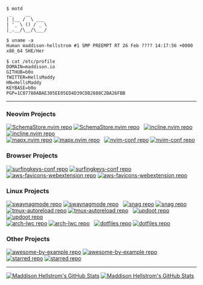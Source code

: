 ```
$ motd
 _     __
| |__ /  \ ___
| '_ \ () / _ \
|_.__/\__/\___/

$ uname -a
Human maddison-hellstrom #1 SMP PREEMPT RT 26 Feb ???? 14:17:56 +0000 x86_64 SHE/Her

$ cat /etc/profile
DOMAIN=maddison.io
GITHUB=b0o
TWITTER=HellsMaddy
HN=HellsMaddy
KEYBASE=b0o
PGP=1C07780ABAE305EE05ED4D39CDB2888C2BA26FBB
```

---

### Neovim Projects

<div float="left">
  <a href="https://github.com/b0o/SchemaStore.nvim#gh-dark-mode-only"><img src="https://github-readme-stats.vercel.app/api/pin/?username=b0o&repo=SchemaStore.nvim&show_owner=true&title_color=58a6ff&text_color=adbac7&bg_color=00000000&border_color=444c56&v=3#gh-dark-mode-only" alt="SchemaStore.nvim repo"></a>
  <a href="https://github.com/b0o/SchemaStore.nvim#gh-light-mode-only"><img src="https://github-readme-stats.vercel.app/api/pin/?username=b0o&repo=SchemaStore.nvim&show_owner=true&v=3#gh-light-mode-only" alt="SchemaStore.nvim repo"></a>
&nbsp;
  <a href="https://github.com/b0o/incline.nvim#gh-dark-mode-only"><img src="https://github-readme-stats.vercel.app/api/pin/?username=b0o&repo=incline.nvim&show_owner=true&title_color=58a6ff&text_color=adbac7&bg_color=00000000&border_color=444c56&v=3#gh-dark-mode-only" alt="incline.nvim repo"></a>
  <a href="https://github.com/b0o/incline.nvim#gh-light-mode-only"><img src="https://github-readme-stats.vercel.app/api/pin/?username=b0o&repo=incline.nvim&show_owner=true&v=3#gh-light-mode-only" alt="incline.nvim repo"></a>
&nbsp;
</div>
<div float="left">
  <a href="https://github.com/b0o/mapx.nvim#gh-dark-mode-only"><img src="https://github-readme-stats.vercel.app/api/pin/?username=b0o&repo=mapx.nvim&show_owner=true&title_color=58a6ff&text_color=adbac7&bg_color=00000000&border_color=444c56&v=3#gh-dark-mode-only" alt="mapx.nvim repo"></a>
  <a href="https://github.com/b0o/mapx.nvim#gh-light-mode-only"><img src="https://github-readme-stats.vercel.app/api/pin/?username=b0o&repo=mapx.nvim&show_owner=true&v=3#gh-light-mode-only" alt="mapx.nvim repo"></a>
&nbsp;
  <a href="https://github.com/b0o/nvim-conf#gh-dark-mode-only"><img src="https://github-readme-stats.vercel.app/api/pin/?username=b0o&repo=nvim-conf&show_owner=true&title_color=58a6ff&text_color=adbac7&bg_color=00000000&border_color=444c56&v=3#gh-dark-mode-only" alt="nvim-conf repo"></a>
  <a href="https://github.com/b0o/nvim-conf#gh-light-mode-only"><img src="https://github-readme-stats.vercel.app/api/pin/?username=b0o&repo=nvim-conf&show_owner=true&v=3#gh-light-mode-only" alt="nvim-conf repo"></a>
</div>

### Browser Projects

<div float="left">
  <a href="https://github.com/b0o/surfingkeys-conf#gh-dark-mode-only"><img src="https://github-readme-stats.vercel.app/api/pin/?username=b0o&repo=surfingkeys-conf&show_owner=true&title_color=58a6ff&text_color=adbac7&bg_color=00000000&border_color=444c56&v=3#gh-dark-mode-only" alt="surfingkeys-conf repo"></a>
  <a href="https://github.com/b0o/surfingkeys-conf#gh-light-mode-only"><img src="https://github-readme-stats.vercel.app/api/pin/?username=b0o&repo=surfingkeys-conf&show_owner=true&v=3#gh-light-mode-only" alt="surfingkeys-conf repo"></a>
&nbsp;
  <a href="https://github.com/b0o/aws-favicons-webextension#gh-dark-mode-only"><img src="https://github-readme-stats.vercel.app/api/pin/?username=b0o&repo=aws-favicons-webextension&show_owner=true&title_color=58a6ff&text_color=adbac7&bg_color=00000000&border_color=444c56&v=3#gh-dark-mode-only" alt="aws-favicons-webextension repo"></a>
  <a href="https://github.com/b0o/aws-favicons-webextension#gh-light-mode-only"><img src="https://github-readme-stats.vercel.app/api/pin/?username=b0o&repo=aws-favicons-webextension&show_owner=true&v=3#gh-light-mode-only" alt="aws-favicons-webextension repo"></a>
&nbsp;
</div>

### Linux Projects

<div float="left">
  <a href="https://github.com/b0o/swaynagmode#gh-dark-mode-only"><img src="https://github-readme-stats.vercel.app/api/pin/?username=b0o&repo=swaynagmode&show_owner=true&title_color=58a6ff&text_color=adbac7&bg_color=00000000&border_color=444c56&v=3#gh-dark-mode-only" alt="swaynagmode repo"></a>
  <a href="https://github.com/b0o/swaynagmode#gh-light-mode-only"><img src="https://github-readme-stats.vercel.app/api/pin/?username=b0o&repo=swaynagmode&show_owner=true&v=3#gh-light-mode-only" alt="swaynagmode repo"></a>
&nbsp;
  <a href="https://github.com/b0o/snag#gh-dark-mode-only"><img src="https://github-readme-stats.vercel.app/api/pin/?username=b0o&repo=snag&show_owner=true&title_color=58a6ff&text_color=adbac7&bg_color=00000000&border_color=444c56&v=3#gh-dark-mode-only" alt="snag repo"></a>
  <a href="https://github.com/b0o/snag#gh-light-mode-only"><img src="https://github-readme-stats.vercel.app/api/pin/?username=b0o&repo=snag&show_owner=true&v=3#gh-light-mode-only" alt="snag repo"></a>
&nbsp;
</div>
<div float="left">
  <a href="https://github.com/b0o/tmux-autoreload#gh-dark-mode-only"><img src="https://github-readme-stats.vercel.app/api/pin/?username=b0o&repo=tmux-autoreload&show_owner=true&title_color=58a6ff&text_color=adbac7&bg_color=00000000&border_color=444c56&v=3#gh-dark-mode-only" alt="tmux-autoreload repo"></a>
  <a href="https://github.com/b0o/tmux-autoreload#gh-light-mode-only"><img src="https://github-readme-stats.vercel.app/api/pin/?username=b0o&repo=tmux-autoreload&show_owner=true&v=3#gh-light-mode-only" alt="tmux-autoreload repo"></a>
&nbsp;
  <a href="https://github.com/b0o/updoot#gh-dark-mode-only"><img src="https://github-readme-stats.vercel.app/api/pin/?username=b0o&repo=updoot&show_owner=true&title_color=58a6ff&text_color=adbac7&bg_color=00000000&border_color=444c56&v=3#gh-dark-mode-only" alt="updoot repo"></a>
  <a href="https://github.com/b0o/updoot#gh-light-mode-only"><img src="https://github-readme-stats.vercel.app/api/pin/?username=b0o&repo=updoot&show_owner=true&v=3#gh-light-mode-only" alt="updoot repo"></a>
&nbsp;
</div>
<div float="left">
  <a href="https://github.com/b0o/arch-lwc#gh-dark-mode-only"><img src="https://github-readme-stats.vercel.app/api/pin/?username=b0o&repo=arch-lwc&show_owner=true&title_color=58a6ff&text_color=adbac7&bg_color=00000000&border_color=444c56&v=3#gh-dark-mode-only" alt="arch-lwc repo"></a>
  <a href="https://github.com/b0o/arch-lwc#gh-light-mode-only"><img src="https://github-readme-stats.vercel.app/api/pin/?username=b0o&repo=arch-lwc&show_owner=true&v=3#gh-light-mode-only" alt="arch-lwc repo"></a>
&nbsp;
  <a href="https://github.com/b0o/dotfiles#gh-dark-mode-only"><img src="https://github-readme-stats.vercel.app/api/pin/?username=b0o&repo=dotfiles&show_owner=true&title_color=58a6ff&text_color=adbac7&bg_color=00000000&border_color=444c56&v=3#gh-dark-mode-only" alt="dotfiles repo"></a>
  <a href="https://github.com/b0o/dotfiles#gh-light-mode-only"><img src="https://github-readme-stats.vercel.app/api/pin/?username=b0o&repo=dotfiles&show_owner=true&v=3#gh-light-mode-only" alt="dotfiles repo"></a>
&nbsp;
</div>

### Other Projects

<div float="left">
  <a href="https://github.com/b0o/awesome-by-example#gh-dark-mode-only"><img src="https://github-readme-stats.vercel.app/api/pin/?username=b0o&repo=awesome-by-example&show_owner=true&title_color=58a6ff&text_color=adbac7&bg_color=00000000&border_color=444c56&v=3#gh-dark-mode-only" alt="awesome-by-example repo"></a>
  <a href="https://github.com/b0o/awesome-by-example#gh-light-mode-only"><img src="https://github-readme-stats.vercel.app/api/pin/?username=b0o&repo=awesome-by-example&show_owner=true&v=3#gh-light-mode-only" alt="awesome-by-example repo"></a>
&nbsp;
  <a href="https://github.com/b0o/starred#gh-dark-mode-only"><img src="https://github-readme-stats.vercel.app/api/pin/?username=b0o&repo=starred&show_owner=true&title_color=58a6ff&text_color=adbac7&bg_color=00000000&border_color=444c56&v=3#gh-dark-mode-only" alt="starred repo"></a>
  <a href="https://github.com/b0o/starred#gh-light-mode-only"><img src="https://github-readme-stats.vercel.app/api/pin/?username=b0o&repo=starred&show_owner=true&v=3#gh-light-mode-only" alt="starred repo"></a>
&nbsp;
</div>

---

<a href="https://github.com/b0o#gh-dark-mode-only"><img src="https://github-readme-stats.vercel.app/api?username=b0o&show_icons=true&include_all_commits=true&title_color=58a6ff&text_color=adbac7&bg_color=00000000&border_color=444c56&v=3#gh-dark-mode-only" alt="Maddison Hellstrom's GitHub Stats"></a>
<a href="https://github.com/b0o#gh-light-mode-only"><img src="https://github-readme-stats.vercel.app/api?username=b0o&show_icons=true&include_all_commits=true&v=3#gh-light-mode-only" alt="Maddison Hellstrom's GitHub Stats"></a>
